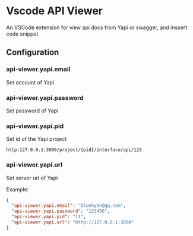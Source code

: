 # Vscode API Viewer
An VSCode extension for view api docs from Yapi or swagger, and inssert code snippet

## Configuration

### **api-viewer.yapi.email**
Set account of Yapi

### **api-viewer.yapi.password**
Set password of Yapi

### **api-viewer.yapi.pid**
Set id of the Yapi project
```
http:127.0.0.1:3000/project/{pid}/interface/api/123
```

### **api-viewer.yapi.url**
Set server url of Yapi

Example:

```json
{
  "api-viewer.yapi.email": "bluehymn@qq.com",
  "api-viewer.yapi.password": "123456",
  "api-viewer.yapi.pid": "11",
  "api-viewer.yapi.url": "http://127.0.0.1:3000"
}
```